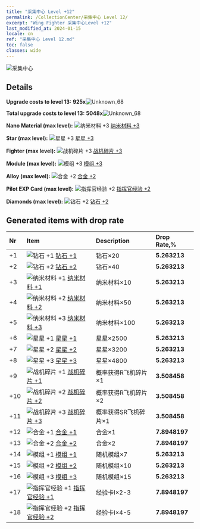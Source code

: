 ```yaml
---
title: "采集中心 Level +12"
permalink: /CollectionCenter/采集中心 Level 12/
excerpt: "Wing Fighter 采集中心Level +12"
last_modified_at: 2024-01-15
locale: cn
ref: "采集中心 Level 12.md"
toc: false
classes: wide
---
```



  ![采集中心](/images/bh_img6.png)

## Details

 **Upgrade costs to level 13:** **925x**![Unknown_68](/images/item/bh_img25_p.png)

 **Total upgrade costs to level 13:** **5048x**![Unknown_68](/images/item/bh_img25_p.png)

 **Nano Material (max level):** ![纳米材料 +3](/images/cc/CC_Nano_Material_3_p.png) [纳米材料 +3](/cn/CollectionCenter/纳米材料_3/)

 **Star (max level):** ![星星 +3](/images/cc/CC_Star_3_p.png) [星星 +3](/cn/CollectionCenter/星星_3/)

 **Fighter (max level):** ![战机碎片 +3](/images/cc/CC_Fighter_Shard_3_p.png) [战机碎片 +3](/cn/CollectionCenter/战机碎片_3/)

 **Module (max level):** ![模组 +3](/images/cc/CC_Module_3_p.png) [模组 +3](/cn/CollectionCenter/模组_3/)

 **Alloy (max level):** ![合金 +2](/images/cc/CC_Alloy_Plate_2_p.png) [合金 +2](/cn/CollectionCenter/合金_2/)

 **Pilot EXP Card (max level):** ![指挥官经验 +2](/images/cc/CC_Commander_EXP_Card_2_p.png) [指挥官经验 +2](/cn/CollectionCenter/指挥官经验_2/)

 **Diamonds (max level):** ![钻石 +2](/images/cc/CC_Diamond_2_p.png) [钻石 +2](/cn/CollectionCenter/钻石_2/)

## Generated items with drop rate

  |  Nr |     Item   |    Description   |  Drop Rate,% |
  |:----|:-----------|:-----------------|:-------------|
  | +1 | ![钻石 +1](/images/cc/CC_Diamond_1_p.png) [钻石 +1](/cn/CollectionCenter/钻石_1/) | 钻石×20 | **5.263213** |
  | +2 | ![钻石 +2](/images/cc/CC_Diamond_2_p.png) [钻石 +2](/cn/CollectionCenter/钻石_2/) | 钻石×40 | **5.263213** |
  | +3 | ![纳米材料 +1](/images/cc/CC_Nano_Material_1_p.png) [纳米材料 +1](/cn/CollectionCenter/纳米材料_1/) | 纳米材料×10 | **5.263213** |
  | +4 | ![纳米材料 +2](/images/cc/CC_Nano_Material_2_p.png) [纳米材料 +2](/cn/CollectionCenter/纳米材料_2/) | 纳米材料×50 | **5.263213** |
  | +5 | ![纳米材料 +3](/images/cc/CC_Nano_Material_3_p.png) [纳米材料 +3](/cn/CollectionCenter/纳米材料_3/) | 纳米材料×100 | **5.263213** |
  | +6 | ![星星 +1](/images/cc/CC_Star_1_p.png) [星星 +1](/cn/CollectionCenter/星星_1/) | 星星×2500 | **5.263213** |
  | +7 | ![星星 +2](/images/cc/CC_Star_2_p.png) [星星 +2](/cn/CollectionCenter/星星_2/) | 星星×3200 | **5.263213** |
  | +8 | ![星星 +3](/images/cc/CC_Star_3_p.png) [星星 +3](/cn/CollectionCenter/星星_3/) | 星星×4800 | **5.263213** |
  | +9 | ![战机碎片 +1](/images/cc/CC_Fighter_Shard_1_p.png) [战机碎片 +1](/cn/CollectionCenter/战机碎片_1/) | 概率获得R飞机碎片×1 | **3.508458** |
  | +10 | ![战机碎片 +2](/images/cc/CC_Fighter_Shard_2_p.png) [战机碎片 +2](/cn/CollectionCenter/战机碎片_2/) | 概率获得R飞机碎片×2 | **3.508458** |
  | +11 | ![战机碎片 +3](/images/cc/CC_Fighter_Shard_3_p.png) [战机碎片 +3](/cn/CollectionCenter/战机碎片_3/) | 概率获得SR飞机碎片×1 | **3.508458** |
  | +12 | ![合金 +1](/images/cc/CC_Alloy_Plate_1_p.png) [合金 +1](/cn/CollectionCenter/合金_1/) | 合金×1 | **7.8948197** |
  | +13 | ![合金 +2](/images/cc/CC_Alloy_Plate_2_p.png) [合金 +2](/cn/CollectionCenter/合金_2/) | 合金×2 | **7.8948197** |
  | +14 | ![模组 +1](/images/cc/CC_Module_1_p.png) [模组 +1](/cn/CollectionCenter/模组_1/) | 随机模组×7 | **5.263213** |
  | +15 | ![模组 +2](/images/cc/CC_Module_2_p.png) [模组 +2](/cn/CollectionCenter/模组_2/) | 随机模组×10 | **5.263213** |
  | +16 | ![模组 +3](/images/cc/CC_Module_3_p.png) [模组 +3](/cn/CollectionCenter/模组_3/) | 随机模组×15 | **5.263213** |
  | +17 | ![指挥官经验 +1](/images/cc/CC_Commander_EXP_Card_1_p.png) [指挥官经验 +1](/cn/CollectionCenter/指挥官经验_1/) | 经验卡I×2-3 | **7.8948197** |
  | +18 | ![指挥官经验 +2](/images/cc/CC_Commander_EXP_Card_2_p.png) [指挥官经验 +2](/cn/CollectionCenter/指挥官经验_2/) | 经验卡I×4-5 | **7.8948197** |

